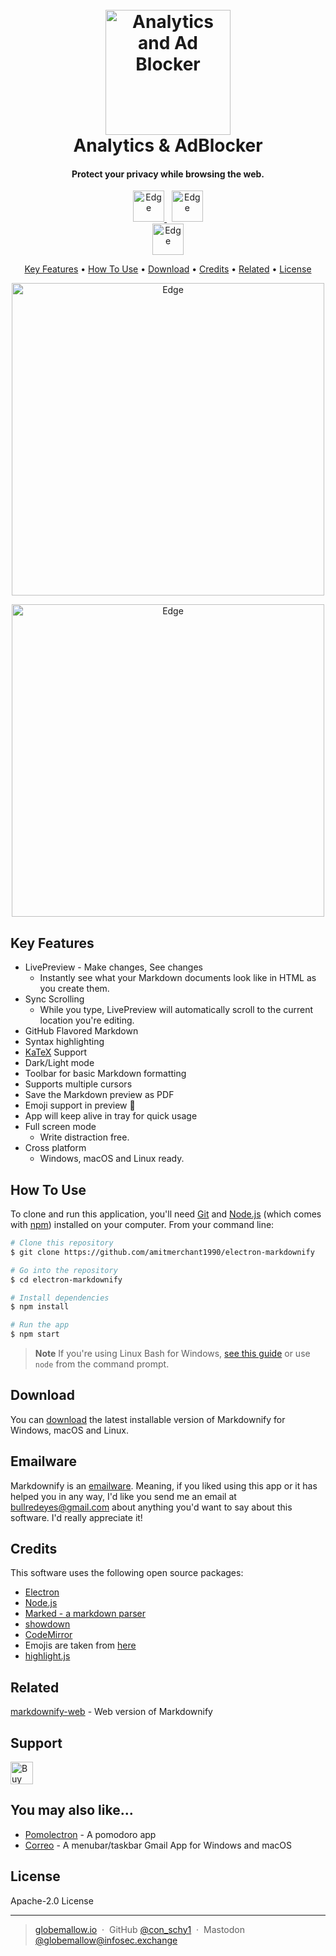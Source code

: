 <h1 align="center">
  <br>
  <a href="https://www.globemallow.io"><img src="https://user-images.githubusercontent.com/25206214/232239552-1e012a0f-5a70-4498-be91-5cfbf739659b.jpg" alt="Analytics and Ad Blocker" width="200"></a>
  <br>
  Analytics & AdBlocker
  <br>
</h1>

<h4 align="center">Protect your privacy while browsing the web.</h4>

<p align="center">
  <a href="https://microsoftedge.microsoft.com/addons/detail/analytics-ad-blocker/aefflmbddeelichjblegdiofcnheglho">
    <img src="https://user-images.githubusercontent.com/25206214/232240901-a3a3238e-323f-4e27-b403-c3cae1b75e04.png"
         alt="Edge" width="50">
  </a>
  &nbsp;
    <a href="https://chrome.google.com/webstore/detail/analytics-ad-blocker/fapldghopmonkbgaaiinpeopokpkhbmk?hl=en">
    <img src="https://user-images.githubusercontent.com/25206214/232240940-ab68afc0-2fe4-46b6-a3f0-a66002c6769d.png"
         alt="Edge" width="50">
  </a>
  <br>
  <a href="https://apps.apple.com/app/analytics-ad-blocker/id1641772773">
    <img src="https://user-images.githubusercontent.com/25206214/232240922-82009465-ade0-4882-8e7a-6176fb6fa037.png"
         alt="Edge" width="50">
  </a>
</p>

<p align="center">
  <a href="#key-features">Key Features</a> •
  <a href="#how-to-use">How To Use</a> •
  <a href="#download">Download</a> •
  <a href="#credits">Credits</a> •
  <a href="#related">Related</a> •
  <a href="#license">License</a>
</p>

<p align="center">
<img src="https://user-images.githubusercontent.com/25206214/232250712-23c0b1d8-8e56-4cd1-8db3-f1a725988058.gif" alt="Edge" width="500">
</p>


<p align="center">
<img src="https://user-images.githubusercontent.com/25206214/232250712-23c0b1d8-8e56-4cd1-8db3-f1a725988058.gif" alt="Edge" width="500">
</p>

## Key Features

* LivePreview - Make changes, See changes
  - Instantly see what your Markdown documents look like in HTML as you create them.
* Sync Scrolling
  - While you type, LivePreview will automatically scroll to the current location you're editing.
* GitHub Flavored Markdown  
* Syntax highlighting
* [KaTeX](https://khan.github.io/KaTeX/) Support
* Dark/Light mode
* Toolbar for basic Markdown formatting
* Supports multiple cursors
* Save the Markdown preview as PDF
* Emoji support in preview :tada:
* App will keep alive in tray for quick usage
* Full screen mode
  - Write distraction free.
* Cross platform
  - Windows, macOS and Linux ready.

## How To Use

To clone and run this application, you'll need [Git](https://git-scm.com) and [Node.js](https://nodejs.org/en/download/) (which comes with [npm](http://npmjs.com)) installed on your computer. From your command line:

```bash
# Clone this repository
$ git clone https://github.com/amitmerchant1990/electron-markdownify

# Go into the repository
$ cd electron-markdownify

# Install dependencies
$ npm install

# Run the app
$ npm start
```

> **Note**
> If you're using Linux Bash for Windows, [see this guide](https://www.howtogeek.com/261575/how-to-run-graphical-linux-desktop-applications-from-windows-10s-bash-shell/) or use `node` from the command prompt.


## Download

You can [download](https://github.com/amitmerchant1990/electron-markdownify/releases/tag/v1.2.0) the latest installable version of Markdownify for Windows, macOS and Linux.

## Emailware

Markdownify is an [emailware](https://en.wiktionary.org/wiki/emailware). Meaning, if you liked using this app or it has helped you in any way, I'd like you send me an email at <bullredeyes@gmail.com> about anything you'd want to say about this software. I'd really appreciate it!

## Credits

This software uses the following open source packages:

- [Electron](http://electron.atom.io/)
- [Node.js](https://nodejs.org/)
- [Marked - a markdown parser](https://github.com/chjj/marked)
- [showdown](http://showdownjs.github.io/showdown/)
- [CodeMirror](http://codemirror.net/)
- Emojis are taken from [here](https://github.com/arvida/emoji-cheat-sheet.com)
- [highlight.js](https://highlightjs.org/)

## Related

[markdownify-web](https://github.com/amitmerchant1990/markdownify-web) - Web version of Markdownify

## Support

<a href='https://ko-fi.com/U6U46R9FA' target='_blank'><img height='36' style='border:0px;height:36px;' src='https://storage.ko-fi.com/cdn/kofi2.png?v=3' border='0' alt='Buy Me a Coffee at ko-fi.com' /></a>

## You may also like...

- [Pomolectron](https://github.com/amitmerchant1990/pomolectron) - A pomodoro app
- [Correo](https://github.com/amitmerchant1990/correo) - A menubar/taskbar Gmail App for Windows and macOS

## License

Apache-2.0 License

---

> [globemallow.io](https://globemallow.io/) &nbsp;&middot;&nbsp;
> GitHub [@con_schy1](https://github.com/con-schy1) &nbsp;&middot;&nbsp;
> Mastodon [@globemallow@infosec.exchange](https://infosec.exchange/@globemallow)

